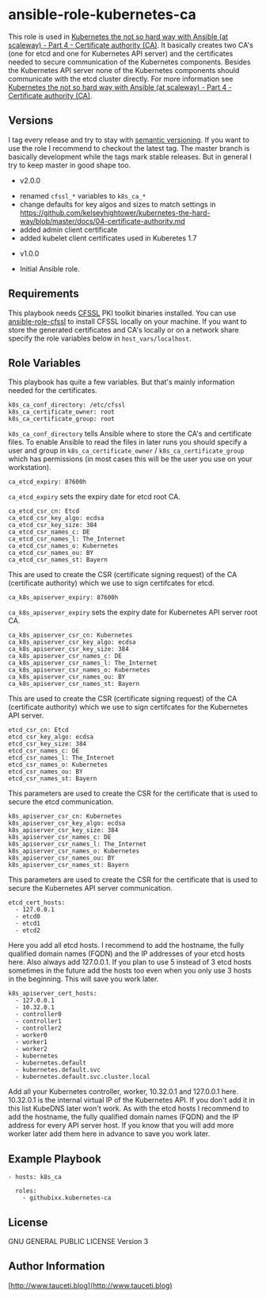 ansible-role-kubernetes-ca
==========================

This role is used in [Kubernetes the not so hard way with Ansible (at scaleway) - Part 4 - Certificate authority (CA)](https://www.tauceti.blog/post/kubernetes-the-not-so-hard-way-with-ansible-at-scaleway-part-4/). It basically creates two CA's (one for etcd and one for Kubernetes API server) and the certificates needed to secure communication of the Kubernetes components. Besides the Kubernetes API server none of the Kubernetes components should communicate with the etcd cluster directly. For more information see [Kubernetes the not so hard way with Ansible (at scaleway) - Part 4 - Certificate authority (CA)](https://www.tauceti.blog/post/kubernetes-the-not-so-hard-way-with-ansible-at-scaleway-part-4/).

Versions
--------

I tag every release and try to stay with [semantic versioning](http://semver.org). If you want to use the role I recommend to checkout the latest tag. The master branch is basically development while the tags mark stable releases. But in general I try to keep master in good shape too.

* v2.0.0

- renamed `cfssl_*` variables to `k8s_ca_*`
- change defaults for key algos and sizes to match settings in https://github.com/kelseyhightower/kubernetes-the-hard-way/blob/master/docs/04-certificate-authority.md
- added admin client certificate
- added kubelet client certificates used in Kuberetes 1.7

* v1.0.0

- Initial Ansible role.

Requirements
------------

This playbook needs [CFSSL](https://github.com/cloudflare/cfssl) PKI toolkit binaries installed. You can use [ansible-role-cfssl](https://github.com/githubixx/ansible-role-cfssl) to install CFSSL locally on your machine. If you want to store the generated certificates and CA's locally or on a network share specify the role variables below in `host_vars/localhost`.

Role Variables
--------------

This playbook has quite a few variables. But that's mainly information needed for the certificates.

```
k8s_ca_conf_directory: /etc/cfssl
k8s_ca_certificate_owner: root
k8s_ca_certificate_group: root
```

`k8s_ca_conf_directory` tells Ansible where to store the CA's and certificate files. To enable Ansible to read the files in later runs you should specify a user and group in `k8s_ca_certificate_owner` / `k8s_ca_certificate_group` which has permissions (in most cases this will be the user you use on your workstation).

```
ca_etcd_expiry: 87600h
```
`ca_etcd_expiry` sets the expiry date for etcd root CA.

```
ca_etcd_csr_cn: Etcd
ca_etcd_csr_key_algo: ecdsa
ca_etcd_csr_key_size: 384
ca_etcd_csr_names_c: DE
ca_etcd_csr_names_l: The_Internet
ca_etcd_csr_names_o: Kubernetes
ca_etcd_csr_names_ou: BY
ca_etcd_csr_names_st: Bayern
```
This are used to create the CSR (certificate signing request) of the CA (certificate authority) which we use to sign certifcates for etcd.

```
ca_k8s_apiserver_expiry: 87600h
```
`ca_k8s_apiserver_expiry` sets the expiry date for Kubernetes API server root CA.

```
ca_k8s_apiserver_csr_cn: Kubernetes
ca_k8s_apiserver_csr_key_algo: ecdsa
ca_k8s_apiserver_csr_key_size: 384
ca_k8s_apiserver_csr_names_c: DE
ca_k8s_apiserver_csr_names_l: The_Internet
ca_k8s_apiserver_csr_names_o: Kubernetes
ca_k8s_apiserver_csr_names_ou: BY
ca_k8s_apiserver_csr_names_st: Bayern
```
This are used to create the CSR (certificate signing request) of the CA (certificate authority) which we use to sign certifcates for the Kubernetes API server.

```
etcd_csr_cn: Etcd
etcd_csr_key_algo: ecdsa
etcd_csr_key_size: 384
etcd_csr_names_c: DE
etcd_csr_names_l: The_Internet
etcd_csr_names_o: Kubernetes
etcd_csr_names_ou: BY
etcd_csr_names_st: Bayern
```
This parameters are used to create the CSR for the certificate that is used to secure the etcd communication.

```
k8s_apiserver_csr_cn: Kubernetes
k8s_apiserver_csr_key_algo: ecdsa
k8s_apiserver_csr_key_size: 384
k8s_apiserver_csr_names_c: DE
k8s_apiserver_csr_names_l: The_Internet
k8s_apiserver_csr_names_o: Kubernetes
k8s_apiserver_csr_names_ou: BY
k8s_apiserver_csr_names_st: Bayern
```
This parameters are used to create the CSR for the certificate that is used to secure the Kubernetes API server communication.

```
etcd_cert_hosts:
  - 127.0.0.1
  - etcd0
  - etcd1
  - etcd2
```
Here you add all etcd hosts. I recommend to add the hostname, the fully qualified domain names (FQDN) and the IP addresses of your etcd hosts here. Also always add 127.0.0.1. If you plan to use 5 instead of 3 etcd hosts sometimes in the future add the hosts too even when you only use 3 hosts in the beginning. This will save you work later.

```
k8s_apiserver_cert_hosts:
  - 127.0.0.1
  - 10.32.0.1
  - controller0
  - controller1
  - controller2
  - worker0
  - worker1
  - worker2
  - kubernetes
  - kubernetes.default
  - kubernetes.default.svc
  - kubernetes.default.svc.cluster.local
```
Add all your Kubernetes controller, worker, 10.32.0.1 and 127.0.0.1 here. 10.32.0.1 is the internal virtual IP of the Kubernetes API. If you don't add it in this list KubeDNS later won't work. As with the etcd hosts I recommend to add the hostname, the fully qualified domain names (FQDN) and the IP address for every API server host. If you know that you will add more worker later add them here in advance to save you work later.

Example Playbook
----------------

```
- hosts: k8s_ca

  roles:
    - githubixx.kubernetes-ca
```

License
-------

GNU GENERAL PUBLIC LICENSE Version 3

Author Information
------------------

[http://www.tauceti.blog](http://www.tauceti.blog)
